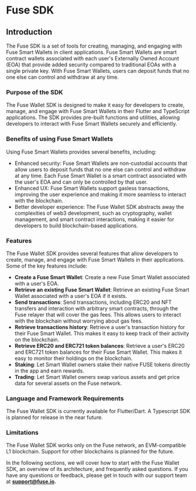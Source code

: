 # Fuse SDK

## Introduction

The Fuse SDK is a set of tools for creating, managing, and engaging with Fuse Smart Wallets in client applications. Fuse Smart Wallets are smart contract wallets associated with each user's Externally Owned Account (EOA) that provide added security compared to traditional EOAs with a single private key. With Fuse Smart Wallets, users can deposit funds that no one else can control and withdraw at any time.

### Purpose of the SDK

The Fuse Wallet SDK is designed to make it easy for developers to create, manage, and engage with Fuse Smart Wallets in their Flutter and TypeScript applications. The SDK provides pre-built functions and utilities, allowing developers to interact with Fuse Smart Wallets securely and efficiently.

### **Benefits of using Fuse Smart Wallets**

Using Fuse Smart Wallets provides several benefits, including:

* Enhanced security: Fuse Smart Wallets are non-custodial accounts that allow users to deposit funds that no one else can control and withdraw at any time. Each Fuse Smart Wallet is a smart contract associated with the user's EOA and can only be controlled by that user.
* Enhanced UX: Fuse Smart Wallets support gasless transactions, improving the user experience and making it more seamless to interact with the blockchain.
* Better developer experience: The Fuse Wallet SDK abstracts away the complexities of web3 development, such as cryptography, wallet management, and smart contract interactions, making it easier for developers to build blockchain-based applications.

### **Features**

The Fuse Wallet SDK provides several features that allow developers to create, manage, and engage with Fuse Smart Wallets in their applications. Some of the key features include:

* **Create a Fuse Smart Wallet**: Create a new Fuse Smart Wallet associated with a user's EOA.
* **Retrieve an existing Fuse Smart Wallet**: Retrieve an existing Fuse Smart Wallet associated with a user's EOA if it exists.
* **Send transactions**: Send transactions, including ERC20 and NFT transfers and interaction with arbitrary smart contracts, through the Fuse relayer that will cover the gas fees. This allows users to interact with the blockchain without worrying about gas fees.
* **Retrieve transactions history**: Retrieve a user's transaction history for their Fuse Smart Wallet. This makes it easy to keep track of their activity on the blockchain.
* **Retrieve ERC20 and ERC721 token balances**: Retrieve a user's ERC20 and ERC721 token balances for their Fuse Smart Wallet. This makes it easy to monitor their holdings on the blockchain.
* **Staking**: Let Smart Wallet owners stake their native FUSE tokens directly in the app and earn rewards.
* **Trading**: Let Smart Wallet owners swap various assets and get price data for several assets on the Fuse network.

### **Language and Framework Requirements**

The Fuse Wallet SDK is currently available for Flutter/Dart. A Typescript SDK is planned for release in the near future.

### **Limitations**

The Fuse Wallet SDK works only on the Fuse network, an EVM-compatible L1 blockchain. Support for other blockchains is planned for the future.

In the following sections, we will cover how to start with the Fuse Wallet SDK, an overview of its architecture, and frequently asked questions. If you have any questions or feedback, please get in touch with our support team at [**support@**](mailto:support@chargesmartwallets.com)[**fuse.io**](http://fuse.io)**.**
